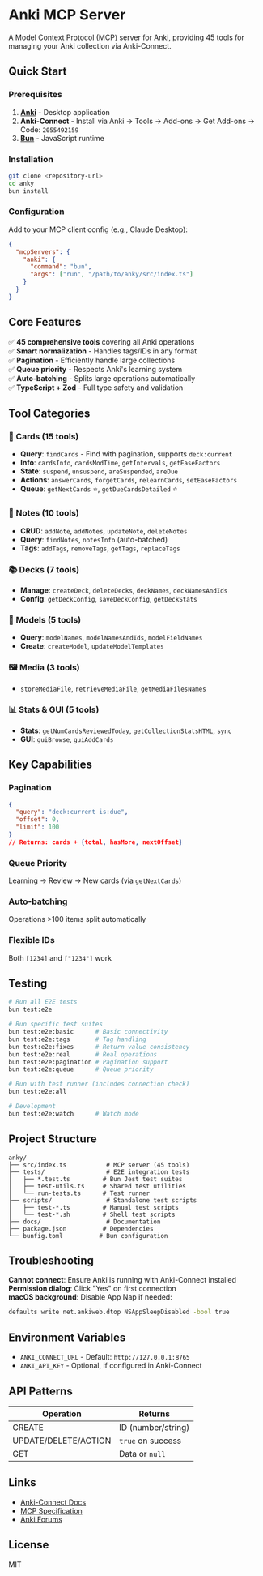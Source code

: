 # Anki MCP Server

A Model Context Protocol (MCP) server for Anki, providing 45 tools for managing your Anki collection via Anki-Connect.

## Quick Start

### Prerequisites
1. **[Anki](https://apps.ankiweb.net/)** - Desktop application
2. **Anki-Connect** - Install via Anki → Tools → Add-ons → Get Add-ons → Code: `2055492159`
3. **[Bun](https://bun.sh)** - JavaScript runtime

### Installation
```bash
git clone <repository-url>
cd anky
bun install
```

### Configuration
Add to your MCP client config (e.g., Claude Desktop):
```json
{
  "mcpServers": {
    "anki": {
      "command": "bun",
      "args": ["run", "/path/to/anky/src/index.ts"]
    }
  }
}
```

## Core Features

✅ **45 comprehensive tools** covering all Anki operations  
✅ **Smart normalization** - Handles tags/IDs in any format  
✅ **Pagination** - Efficiently handle large collections  
✅ **Queue priority** - Respects Anki's learning system  
✅ **Auto-batching** - Splits large operations automatically  
✅ **TypeScript + Zod** - Full type safety and validation  

## Tool Categories

### 📇 Cards (15 tools)
- **Query**: `findCards` - Find with pagination, supports `deck:current`
- **Info**: `cardsInfo`, `cardsModTime`, `getIntervals`, `getEaseFactors`
- **State**: `suspend`, `unsuspend`, `areSuspended`, `areDue`
- **Actions**: `answerCards`, `forgetCards`, `relearnCards`, `setEaseFactors`
- **Queue**: `getNextCards` ⭐, `getDueCardsDetailed` ⭐

### 📝 Notes (10 tools)
- **CRUD**: `addNote`, `addNotes`, `updateNote`, `deleteNotes`
- **Query**: `findNotes`, `notesInfo` (auto-batched)
- **Tags**: `addTags`, `removeTags`, `getTags`, `replaceTags`

### 📚 Decks (7 tools)
- **Manage**: `createDeck`, `deleteDecks`, `deckNames`, `deckNamesAndIds`
- **Config**: `getDeckConfig`, `saveDeckConfig`, `getDeckStats`

### 🎨 Models (5 tools)
- **Query**: `modelNames`, `modelNamesAndIds`, `modelFieldNames`
- **Create**: `createModel`, `updateModelTemplates`

### 🖼️ Media (3 tools)
- `storeMediaFile`, `retrieveMediaFile`, `getMediaFilesNames`

### 📊 Stats & GUI (5 tools)
- **Stats**: `getNumCardsReviewedToday`, `getCollectionStatsHTML`, `sync`
- **GUI**: `guiBrowse`, `guiAddCards`

## Key Capabilities

### Pagination
```json
{
  "query": "deck:current is:due",
  "offset": 0,
  "limit": 100
}
// Returns: cards + {total, hasMore, nextOffset}
```

### Queue Priority
Learning → Review → New cards (via `getNextCards`)

### Auto-batching
Operations >100 items split automatically

### Flexible IDs
Both `[1234]` and `["1234"]` work

## Testing

```bash
# Run all E2E tests
bun test:e2e

# Run specific test suites
bun test:e2e:basic      # Basic connectivity
bun test:e2e:tags       # Tag handling
bun test:e2e:fixes      # Return value consistency
bun test:e2e:real       # Real operations
bun test:e2e:pagination # Pagination support
bun test:e2e:queue      # Queue priority

# Run with test runner (includes connection check)
bun test:e2e:all

# Development
bun test:e2e:watch      # Watch mode
```

## Project Structure

```
anky/
├── src/index.ts           # MCP server (45 tools)
├── tests/                 # E2E integration tests
│   ├── *.test.ts         # Bun Jest test suites
│   ├── test-utils.ts     # Shared test utilities
│   └── run-tests.ts      # Test runner
├── scripts/               # Standalone test scripts
│   ├── test-*.ts         # Manual test scripts
│   └── test-*.sh         # Shell test scripts
├── docs/                  # Documentation
├── package.json          # Dependencies
└── bunfig.toml          # Bun configuration
```

## Troubleshooting

**Cannot connect**: Ensure Anki is running with Anki-Connect installed  
**Permission dialog**: Click "Yes" on first connection  
**macOS background**: Disable App Nap if needed:
```bash
defaults write net.ankiweb.dtop NSAppSleepDisabled -bool true
```

## Environment Variables

- `ANKI_CONNECT_URL` - Default: `http://127.0.0.1:8765`
- `ANKI_API_KEY` - Optional, if configured in Anki-Connect

## API Patterns

| Operation | Returns |
|-----------|---------|
| CREATE | ID (number/string) |
| UPDATE/DELETE/ACTION | `true` on success |
| GET | Data or `null` |

## Links

- [Anki-Connect Docs](https://github.com/FooSoft/anki-connect)
- [MCP Specification](https://modelcontextprotocol.io)
- [Anki Forums](https://forums.ankiweb.net)

## License

MIT
